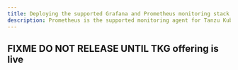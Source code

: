 ```yaml
---
title: Deploying the supported Grafana and Prometheus monitoring stack
description: Prometheus is the supported monitoring agent for Tanzu Kubernetes Grid. This article shows how to deploy prometheus and grafana into your kubernetes cluster and basic monitoring configurations.
---
```


## FIXME DO NOT RELEASE UNTIL TKG offering is live
